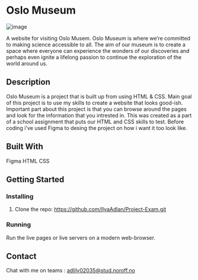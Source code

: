 # Oslo Museum

![image](file:///C:/Users/ADNAN/Pictures/rainy_days_upper_half.png)

A website for visiting Oslo Musem. Oslo Museum is where we’re committed to making science accessible to all.
The aim of our museum is to create a space where everyone can experience the wonders of our discoveries and
perhaps even ignite a lifelong passion to continue the exploration of the world around us.


## Description

Oslo Museum is a project that is built up from using HTML & CSS. Main goal of this project is to use my skills to create a website
that looks good-ish. Important part about this project is that you can browse around the pages and look for the information that you intrested in. This was created as
a part of a school assignment that puts our HTML and CSS skills to test. Before coding i've used Figma to desing the project on how i want it too look like.


## Built With

Figma
HTML
CSS

## Getting Started

### Installing

1. Clone the repo: https://github.com/IlyaAdlan/Project-Exam.git


### Running

Run the live pages or live servers on a modern web-browser.


## Contact

Chat with me on teams : adlily02035@stud.noroff.no
